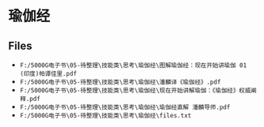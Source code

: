 # 瑜伽经

## Files

- `F:/5000G电子书\05-待整理\技能类\思考\瑜伽经\图解瑜伽经：现在开始讲瑜伽 01 (印度)帕谭佳里.pdf`
- `F:/5000G电子书\05-待整理\技能类\思考\瑜伽经\潘麟译《瑜伽经》.pdf`
- `F:/5000G电子书\05-待整理\技能类\思考\瑜伽经\现在开始讲解瑜伽：《瑜伽经》权威阐释.pdf`
- `F:/5000G电子书\05-待整理\技能类\思考\瑜伽经\瑜伽经直解 潘麟导师.pdf`
- `F:/5000G电子书\05-待整理\技能类\思考\瑜伽经\files.txt`
